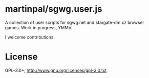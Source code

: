 martinpal/sgwg.user.js
======================

A collection of user scripts for sgwg.net and stargate-dm.cz browser games. Work in progress, YMMV.

I welcome contributions.


License
=======

GPL-3.0+; http://www.gnu.org/licenses/gpl-3.0.txt
